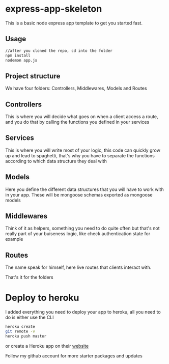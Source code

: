 # express-app-skeleton
This is a basic node express app template to get you started fast.
## Usage
```bash
//after you cloned the repo, cd into the folder
npm install
nodemon app.js
```
## Project structure

We have four folders:
Controllers, Middlewares, Models and Routes

## Controllers
This is where you will decide what goes on when a client access a route, and you do that by calling the functions you defined in your services

## Services
This is where you will write most of your logic, this code can quickly grow up and lead to spaghetti, that's why you have to separate the functions
according to which data structure they deal with

## Models
Here you define the different data structures that you will have to work with in your app. These will be mongoose schemas exported as mongoose models

## Middlewares
Think of it as helpers, something you need to do quite often but that's not really part of your buiseness logic, like check authentication state for example

## Routes
The name speak for himself, here live routes that clients interact with.

That's it for the folders

# Deploy to heroku
I added everything you need to deploy your app to heroku, all you need to do is either use the CLI
```bash
heroku create
git remote -v
heroku push master 
```
or create a Heroku app on their [website](https://heroku.com)

Follow my github account for more starter packages and updates
